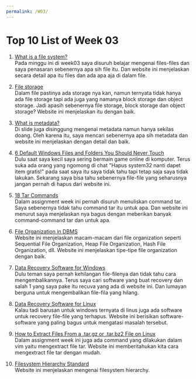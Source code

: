 ```yaml
---
permalink: /W03/
---
```


# Top 10 List of Week 03

1. [What is a file system?](https://www.lifewire.com/what-is-a-file-system-2625880)<br>
Pada minggu ini di week03 saya disuruh belajar mengenai files-files dan saya penasaran sebenernya apa sih file itu. Dan website ini menjelaskan secara detail apa itu files dan ada apa aja di dalam file.

2. [File storage](https://www.ibm.com/cloud/learn/file-storage#toc-what-is-fi-HF3omDJJ)<br>
Dalam file pastinya ada storage nya kan, namun ternyata tidak hanya ada file storage tapi ada juga yang namanya block storage dan object storage. Jadi apasih sebenernya file storage, block storage dan object storage? Website ini menjelaskan itu dengan baik.

3. [What is metadata?](https://blog.storagecraft.com/metadata-great-privacy-debate/)<br>
Di slide juga disinggung mengenai metadata namun hanya sekilas doang. Oleh karena itu, saya mencari sebenernya apa sih metadata dan website ini menjelaskan dengan detail dan baik.

4. [6 Default Windows Files and Folders You Should Never Touch](https://www.makeuseof.com/tag/default-windows-files-folders/)<br>
Dulu saat saya kecil saya sering bermain game online di komputer. Terus suka ada orang yang ngomong di chat "Hapus system32 nanti dapet item gratis!" pada saat saya itu saya tidak tahu tapi tetap saja saya tidak lakukan. Sekarang saya bisa tahu sebenernya file-file yang seharusnya jangan pernah di hapus dari website ini.

5. [18 Tar Commands](https://www.tecmint.com/18-tar-command-examples-in-linux/)<br>
Dalam assignment week ini pernah disuruh menuliskan command tar. Saya sebenernya tidak tahu command tar itu untuk apa. Dan website ini menurut saya menjelaskan nya bagus dengan meberikan banyak command-command tar dan untuk apa.

6. [File Organization in DBMS](https://www.geeksforgeeks.org/file-organization-in-dbms-set-1/)<br>
Website ini menjelaskan macam-macam dari file organization seperti Sequential File Organization, Heap File Organization, Hash File Organization, dll. Website ini menjelaskan tipe-tipe file organization dengan baik.

7. [Data Recovery Software for Windows](https://www.techradar.com/best/best-data-recovery-software)<br>
Dulu teman saya pernah kehilangan file-filenya dan tidak tahu cara mengembalikannya. Terus saya cari software yang buat recovery dan salah 1 yang saya pake itu recuva yang ada di website ini. Dan lumayan berguna untuk mengembalikan file-fila yang hilang.

8. [Data Recovery Software for Linux](https://www.journaldev.com/36900/top-best-linux-data-recovery-tools)<br>
Kalau tadi barusan untuk windows ternyata di linus juga ada software untuk recovery file-file yang terhapus. Website ini berisikan software-software yang paling bagus untuk mengatasi masalah tersebut.

9. [How to Extract Files From a .tar.gz or .tar.bz2 File on Linux](https://www.howtogeek.com/409742/how-to-extract-files-from-a-.tar.gz-or-.tar.bz2-file-on-linux/)<br>
Dalam assignment week ini juga ada command yang dilakukan dalam vim yaitu mengextract file tar. Website ini memberitahukan kita cara mengextract file tar dengan mudah.

10. [Filesystem Hierarchy Standard](https://refspecs.linuxbase.org/FHS_3.0/fhs/index.html)<br>
Website ini menjelaskan mengenai filesystem hierarchy.
